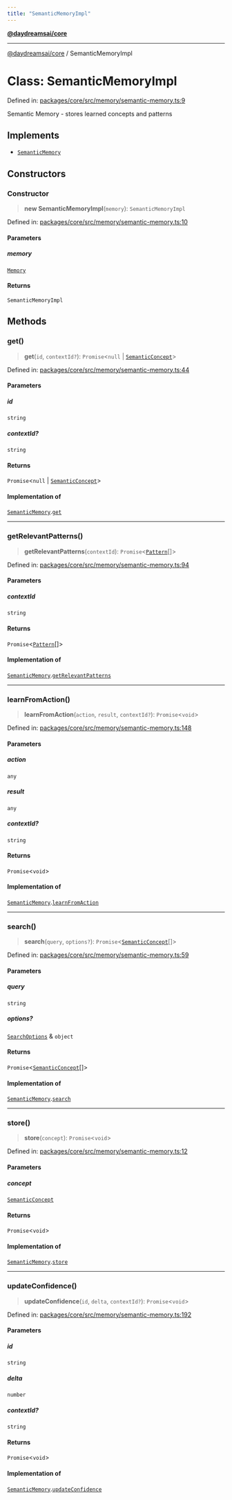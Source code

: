 ```yaml
---
title: "SemanticMemoryImpl"
---
```


[**@daydreamsai/core**](./api-reference.md)

***

[@daydreamsai/core](./api-reference.md) / SemanticMemoryImpl

# Class: SemanticMemoryImpl

Defined in: [packages/core/src/memory/semantic-memory.ts:9](https://github.com/dojoengine/daydreams/blob/bbf75946e0d6d99fbdde4cebb2f8a4e8926724f1/packages/core/src/memory/semantic-memory.ts#L9)

Semantic Memory - stores learned concepts and patterns

## Implements

- [`SemanticMemory`](./SemanticMemory.md)

## Constructors

### Constructor

> **new SemanticMemoryImpl**(`memory`): `SemanticMemoryImpl`

Defined in: [packages/core/src/memory/semantic-memory.ts:10](https://github.com/dojoengine/daydreams/blob/bbf75946e0d6d99fbdde4cebb2f8a4e8926724f1/packages/core/src/memory/semantic-memory.ts#L10)

#### Parameters

##### memory

[`Memory`](./Memory.md)

#### Returns

`SemanticMemoryImpl`

## Methods

### get()

> **get**(`id`, `contextId?`): `Promise`\<`null` \| [`SemanticConcept`](./SemanticConcept.md)\>

Defined in: [packages/core/src/memory/semantic-memory.ts:44](https://github.com/dojoengine/daydreams/blob/bbf75946e0d6d99fbdde4cebb2f8a4e8926724f1/packages/core/src/memory/semantic-memory.ts#L44)

#### Parameters

##### id

`string`

##### contextId?

`string`

#### Returns

`Promise`\<`null` \| [`SemanticConcept`](./SemanticConcept.md)\>

#### Implementation of

[`SemanticMemory`](./SemanticMemory.md).[`get`](SemanticMemory.md#get)

***

### getRelevantPatterns()

> **getRelevantPatterns**(`contextId`): `Promise`\<[`Pattern`](./Pattern.md)[]\>

Defined in: [packages/core/src/memory/semantic-memory.ts:94](https://github.com/dojoengine/daydreams/blob/bbf75946e0d6d99fbdde4cebb2f8a4e8926724f1/packages/core/src/memory/semantic-memory.ts#L94)

#### Parameters

##### contextId

`string`

#### Returns

`Promise`\<[`Pattern`](./Pattern.md)[]\>

#### Implementation of

[`SemanticMemory`](./SemanticMemory.md).[`getRelevantPatterns`](SemanticMemory.md#getrelevantpatterns)

***

### learnFromAction()

> **learnFromAction**(`action`, `result`, `contextId?`): `Promise`\<`void`\>

Defined in: [packages/core/src/memory/semantic-memory.ts:148](https://github.com/dojoengine/daydreams/blob/bbf75946e0d6d99fbdde4cebb2f8a4e8926724f1/packages/core/src/memory/semantic-memory.ts#L148)

#### Parameters

##### action

`any`

##### result

`any`

##### contextId?

`string`

#### Returns

`Promise`\<`void`\>

#### Implementation of

[`SemanticMemory`](./SemanticMemory.md).[`learnFromAction`](SemanticMemory.md#learnfromaction)

***

### search()

> **search**(`query`, `options?`): `Promise`\<[`SemanticConcept`](./SemanticConcept.md)[]\>

Defined in: [packages/core/src/memory/semantic-memory.ts:59](https://github.com/dojoengine/daydreams/blob/bbf75946e0d6d99fbdde4cebb2f8a4e8926724f1/packages/core/src/memory/semantic-memory.ts#L59)

#### Parameters

##### query

`string`

##### options?

[`SearchOptions`](./SearchOptions.md) & `object`

#### Returns

`Promise`\<[`SemanticConcept`](./SemanticConcept.md)[]\>

#### Implementation of

[`SemanticMemory`](./SemanticMemory.md).[`search`](SemanticMemory.md#search)

***

### store()

> **store**(`concept`): `Promise`\<`void`\>

Defined in: [packages/core/src/memory/semantic-memory.ts:12](https://github.com/dojoengine/daydreams/blob/bbf75946e0d6d99fbdde4cebb2f8a4e8926724f1/packages/core/src/memory/semantic-memory.ts#L12)

#### Parameters

##### concept

[`SemanticConcept`](./SemanticConcept.md)

#### Returns

`Promise`\<`void`\>

#### Implementation of

[`SemanticMemory`](./SemanticMemory.md).[`store`](SemanticMemory.md#store)

***

### updateConfidence()

> **updateConfidence**(`id`, `delta`, `contextId?`): `Promise`\<`void`\>

Defined in: [packages/core/src/memory/semantic-memory.ts:192](https://github.com/dojoengine/daydreams/blob/bbf75946e0d6d99fbdde4cebb2f8a4e8926724f1/packages/core/src/memory/semantic-memory.ts#L192)

#### Parameters

##### id

`string`

##### delta

`number`

##### contextId?

`string`

#### Returns

`Promise`\<`void`\>

#### Implementation of

[`SemanticMemory`](./SemanticMemory.md).[`updateConfidence`](SemanticMemory.md#updateconfidence)
